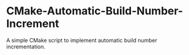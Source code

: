 # CMake-Automatic-Build-Number-Increment
A simple CMake script to implement automatic build number incrementation.
